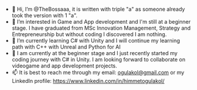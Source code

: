 - 👋 Hi, I’m @TheBossaaa, it is written with triple "a" as someone already took the version with 1 "a".
- 👀 I’m interested in Game and App development and I'm still at a beginner stage. I have graduated from MSc Innovation Management, Strategy and Entrepreneurship 
      but without coding I discovered I am nothing.
- 🌱 I’m currently learning C# with Unity and I will continue my learning path with C++ with Unreal and Python for AI
- 💞️ I am currently at the beginner stage and I just recently started my coding journey with C# in Unity. 
      I am looking forward to collaborate on videogame and app development projects.
- 📫 It is best to reach me through my email: ogulakol@gmail.com or my LinkedIn profile: https://www.linkedin.com/in/himmetogulakol/

<!---
TheBossaaa/TheBossaaa is a ✨ special ✨ repository because its `README.md` (this file) appears on your GitHub profile.
You can click the Preview link to take a look at your changes.
--->
